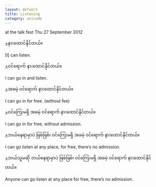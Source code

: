 ```yaml
---
layout: default
title: Listening
category: unicode
---
```


<p>at the talk fest Thu 27 September 2012</p>

<p class='hide-trigger'><a href="#">+</a><span class='mm3'>နားထောင်နိုင်တယ်။</span></p>
<p class='hide-this'>[I] can listen.</p>

<p class='hide-trigger'><a href="#">+</a><span class='mm3'>ဝင်ရောက် နားထောင်နိုင်တယ်။</span></p>
<p class='hide-this'>I can go in and listen.</p>

<p class='hide-trigger'><a href="#">+</a><span class='mm3'>အခမဲ့ ဝင်ရောက် နားထောင်နိုင်တယ်။</span></p>
<p class='hide-this'>I can go in for free. (without fee)</p>

<p class='hide-trigger'><a href="#">+</a><span class='mm3'>ဝင်ကြေးမရှိ အခမဲ့ ဝင်ရောက် နားထောင်နိုင်တယ်။</span></p>
<p class='hide-this'>I can go in for free, without admission.</p>

<p class='hide-trigger'><a href="#">+</a><span class='mm3'>ဘယ်နေရာမှာပဲ ဖြစ်ဖြစ်၊ ဝင်ကြေးမရှိ အခမဲ့ ဝင်ရောက် နားထောင်နိုင်တယ်။</span></p>
<p class='hide-this'>I can go listen at any place, for free, there’s no admission.</p>

<p class='hide-trigger'><a href="#">+</a><span class='mm3'>ဘယ်သူမဆို ဘယ်နေရာမှာပဲ ဖြစ်ဖြစ်၊ ဝင်ကြေးမရှိ အခမဲ့ ဝင်ရောက် နားထောင်နိုင်တယ်။</span></p>
<p class='hide-this'>Anyone can go listen at any place for free, there’s no admission.</p>
